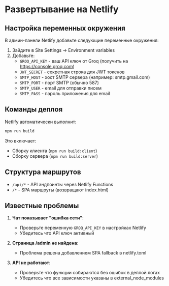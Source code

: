 # Развертывание на Netlify

## Настройка переменных окружения

В админ-панели Netlify добавьте следующие переменные окружения:

1. Зайдите в Site Settings → Environment variables
2. Добавьте:
   - `GROQ_API_KEY` - ваш API ключ от Groq (получить на https://console.groq.com)
   - `JWT_SECRET` - секретная строка для JWT токенов
   - `SMTP_HOST` - хост SMTP сервера (например: smtp.gmail.com)
   - `SMTP_PORT` - порт SMTP (обычно 587)
   - `SMTP_USER` - email для отправки писем
   - `SMTP_PASS` - пароль приложения для email

## Команды деплоя

Netlify автоматически выполнит:

```bash
npm run build
```

Это включает:

- Сборку клиента (`npm run build:client`)
- Сборку сервера (`npm run build:server`)

## Структура маршрутов

- `/api/*` - API эндпоинты через Netlify Functions
- `/*` - SPA маршруты (возвращают index.html)

## Известные проблемы

1. **Чат показывает "ошибка сети"**:

   - Проверьте переменную `GROQ_API_KEY` в настройках Netlify
   - Убедитесь что API ключ активный

2. **Страница /admin не найдена**:

   - Проблема решена добавлением SPA fallback в netlify.toml

3. **API не работают**:
   - Проверьте что функции собираются без ошибок в деплой логах
   - Убедитесь что все зависимости указаны в external_node_modules
